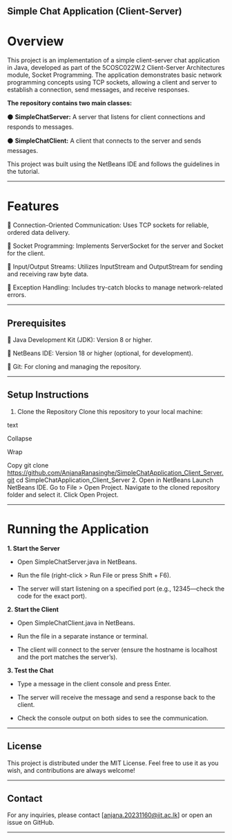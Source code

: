## Simple Chat Application (Client-Server)

# Overview

This project is an implementation of a simple client-server chat application in Java, developed as part of the 5COSC022W.2 Client-Server Architectures module, Socket Programming. The application demonstrates basic network programming concepts using TCP sockets, allowing a client and server to establish a connection, send messages, and receive responses.

**The repository contains two main classes:**

⚫ **SimpleChatServer:** A server that listens for client connections and responds to messages.

⚫ **SimpleChatClient:** A client that connects to the server and sends messages.

This project was built using the NetBeans IDE and follows the guidelines in the tutorial.

---

# Features

📌 Connection-Oriented Communication: Uses TCP sockets for reliable, ordered data delivery.

📌 Socket Programming: Implements ServerSocket for the server and Socket for the client.

📌 Input/Output Streams: Utilizes InputStream and OutputStream for sending and receiving raw byte data.

📌 Exception Handling: Includes try-catch blocks to manage network-related errors.

---

## Prerequisites

📌 Java Development Kit (JDK): Version 8 or higher.

📌 NetBeans IDE: Version 18 or higher (optional, for development).

📌 Git: For cloning and managing the repository.

---

## Setup Instructions
1. Clone the Repository
Clone this repository to your local machine:

text

Collapse

Wrap

Copy
git clone https://github.com/AnjanaRanasinghe/SimpleChatApplication_Client_Server.git
cd SimpleChatApplication_Client_Server
2. Open in NetBeans
Launch NetBeans IDE.
Go to File > Open Project.
Navigate to the cloned repository folder and select it.
Click Open Project.

---

# Running the Application

**1. Start the Server**
   
- Open SimpleChatServer.java in NetBeans.

- Run the file (right-click > Run File or press Shift + F6).

- The server will start listening on a specified port (e.g., 12345—check the code for the exact port).

**2. Start the Client**
   
- Open SimpleChatClient.java in NetBeans.

- Run the file in a separate instance or terminal.

- The client will connect to the server (ensure the hostname is localhost and the port matches the server’s).

**3. Test the Chat**

- Type a message in the client console and press Enter.

- The server will receive the message and send a response back to the client.

- Check the console output on both sides to see the communication.

---

## License

This project is distributed under the MIT License. Feel free to use it as you wish, and contributions are always welcome!

---

## Contact

For any inquiries, please contact [anjana.20231160@iit.ac.lk] or open an issue on GitHub.

---
